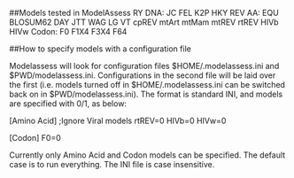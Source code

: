 ##Models tested in ModelAssess
RY
DNA: JC FEL K2P HKY REV 
AA: EQU BLOSUM62 DAY JTT WAG LG VT cpREV mtArt mtMam mtREV rtREV HIVb HIVw 
Codon: F0 F1X4 F3X4 F64

##How to specify models with a configuration file

Modelassess will look for configuration files $HOME/.modelassess.ini and
$PWD/modelassess.ini.  Configurations in the second file will be laid over the
first (i.e. models turned off in $HOME/.modelassess.ini can be switched back on
in $PWD/modelassess.ini). The format is standard INI, and models are specified
with 0/1, as below:

[Amino Acid]
;Ignore Viral models
rtREV=0
HIVb=0
HIVw=0

[Codon]
F0=0

Currently only Amino Acid and Codon models can be specified. The default case
is to run everything. The INI file is case insensitive.

